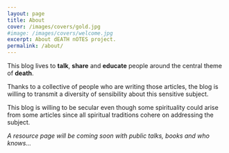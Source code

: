 ```yaml
---
layout: page
title: About
cover: /images/covers/gold.jpg
#image: /images/covers/welcome.jpg
excerpt: About dEATH nOTES project.
permalink: /about/
---
```


This blog lives to **talk**, **share** and **educate** people around the central theme of **death**.

Thanks to a collective of people who are writing those articles, the blog is willing to transmit a diversity of sensibility about this sensitive subject.

This blog is willing to be secular even though some spirituality could arise from some articles since all spiritual traditions cohere on addressing the subject.

*A resource page will be coming soon with public talks, books and who knows...*